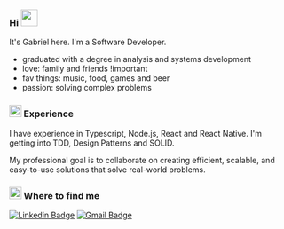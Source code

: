 ### Hi <img src="https://emojis.slackmojis.com/emojis/images/1643514476/4594/blob-wave.gif?1643514476" width="30" heigth="30" />

It's Gabriel here. I'm a Software Developer.

- graduated with a degree in analysis and systems development
- love: family and friends !important
- fav things: music, food, games and beer
- passion: solving complex problems

### <img src="https://emojis.slackmojis.com/emojis/images/1643514684/6862/blob_hero.png?1643514684" width="22px" heigth="22px" /> Experience

I have experience in Typescript, Node.js, React and React Native. I'm getting into TDD, Design Patterns and SOLID.

My professional goal is to collaborate on creating efficient, scalable, and easy-to-use solutions that solve real-world problems.

### <img src="https://emojis.slackmojis.com/emojis/images/1643514812/8272/blob-cool.gif?1643514812" width="22" heigth="22" /> Where to find me
[![Linkedin Badge](https://img.shields.io/badge/LinkedIn-0077B5?style=for-the-badge&logo=linkedin&logoColor=white&link=https://www.linkedin.com/in/gahcalistro)](https://www.linkedin.com/in/gahcalistro/)
[![Gmail Badge](https://img.shields.io/badge/Gmail-D14836?style=for-the-badge&logo=gmail&logoColor=white&link=mailto:gacalistro@gmail.com)](mailto:gacalistro@gmail.com)
